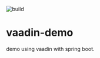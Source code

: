 ![build](https://travis-ci.org/xdoo/vaadin-demo.svg?branch=gui_refactoring)

# vaadin-demo
demo using vaadin with spring boot.


